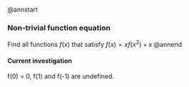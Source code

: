 @annstart
### Non-trivial function equation
Find all functions $f(x)$ that satisfy $f(x) = xf(x^2) + x$
@annend

#### Current investigation
f(0) = 0, f(1) and f(-1) are undefined.

